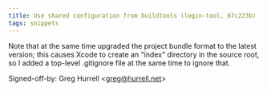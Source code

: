 ```yaml
---
title: Use shared configuration from buildtools (login-tool, 67c223b)
tags: snippets
---
```


Note that at the same time upgraded the project bundle format to the latest version; this causes Xcode to create an "index" directory in the source root, so I added a top-level .gitignore file at the same time to ignore that.

Signed-off-by: Greg Hurrell &lt;greg@hurrell.net&gt;

